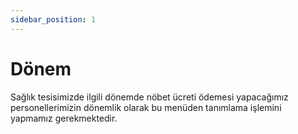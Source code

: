 ```yaml
---
sidebar_position: 1
---
```


# Dönem

Sağlık tesisimizde ilgili dönemde nöbet ücreti ödemesi yapacağımız personellerimizin dönemlik olarak bu menüden tanımlama işlemini yapmamız gerekmektedir. 
